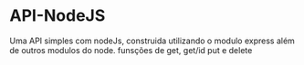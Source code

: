 # API-NodeJS
Uma API simples com nodeJs, construida utilizando o modulo express além de outros modulos do node.
funsções de get, get/id put e delete
